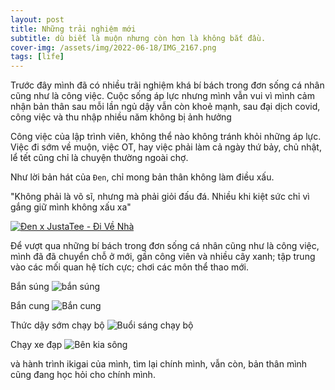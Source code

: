 ```yaml
---
layout: post
title: Những trải nghiệm mới 
subtitle: dù biết là muộn nhưng còn hơn là không bắt đầu.
cover-img: /assets/img/2022-06-18/IMG_2167.png
tags: [life]
---
```



Trước đây mình đã có nhiều trãi nghiệm khá bí bách trong đơn sống cá nhân cũng như là công việc. 
Cuộc sống áp lực nhưng mình vẫn vui vì mình cảm nhận bản thân sau mỗi lần ngủ dậy vẫn còn khoẻ mạnh, sau đại dịch covid, công việc và thu nhập nhiều năm không bị ảnh hưởng

Công việc của lập trình viên, không thể nào không tránh khỏi những áp lực. Việc đi sớm về muộn, việc OT, hay việc phải làm cả ngày thứ bảy, chủ nhật, lể tết cũng chỉ là chuyện thường ngoài chợ. 

Như lời bản hát của `Đen`, chỉ mong bản thân không làm điều xấu.

"Không phải là võ sĩ, nhưng mà phải giỏi đấu đá. Nhiều khi kiệt sức chỉ vì gắng giữ mình không xấu xa"

[![Đen x JustaTee - Đi Về Nhà](https://img.youtube.com/vi/vTJdVE_gjI0/0.jpg)](https://www.youtube.com/watch?v=vTJdVE_gjI0)


Để vượt qua những bí bách trong đơn sống cá nhân cũng như là công việc, mình đã đã chuyển chỗ ở mới, gần công viên và nhiều cây xanh; 
tập trung vào các mối quan hệ tích cực; chơi các môn thể thao mới.


Bắn súng
![bắn súng ](/assets/img/2022-06-18/IMG_2153.png)

Bắn cung
![Bắn cung](/assets/img/2022-06-18/IMG_2184.png)


Thức dậy sớm chạy bộ
![Buổi sáng chạy bộ](/assets/img/2022-06-18/IMG_2112.png)


Chạy xe đạp
![Bên kia sông](/assets/img/2022-06-18/IMG_2167.png)


và hành trình ikigai của mình, tìm lại chính mình, vẫn còn, bản thân mình cũng đang học hỏi cho chính mình.